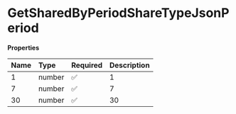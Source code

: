 # GetSharedByPeriodShareTypeJsonPeriod

**Properties**

| Name | Type   | Required | Description |
| :--- | :----- | :------- | :---------- |
| 1    | number | ✅       | 1           |
| 7    | number | ✅       | 7           |
| 30   | number | ✅       | 30          |

